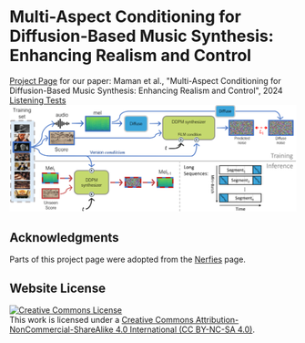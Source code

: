 # Multi-Aspect Conditioning for Diffusion-Based Music Synthesis: Enhancing Realism and Control
[Project Page](https://benadar293.github.io/multi-aspect-conditioning) for our paper: Maman et al., "Multi-Aspect Conditioning for Diffusion-Based Music Synthesis: Enhancing Realism and Control", 2024
[Listening Tests](https://benadar293.github.io/listening-tests)
![alt text](static/images/overview_figure.PNG "Overview")

## Acknowledgments
Parts of this project page were adopted from the [Nerfies](https://nerfies.github.io/) page.

## Website License
<a rel="license" href="https://creativecommons.org/licenses/by-nc-sa/4.0/"><img alt="Creative Commons License" style="border-width:0" src="https://i.creativecommons.org/l/by-nc-sa/4.0/88x31.png" /></a><br />This work is licensed under a <a rel="license" href="http://creativecommons.org/licenses/by-sa/4.0/">Creative Commons Attribution-NonCommercial-ShareAlike 4.0 International (CC BY-NC-SA 4.0)</a>.
